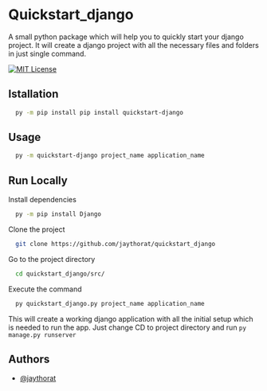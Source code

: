 # Quickstart_django

A small python package which will help you to quickly start your django project. It will create a django project with all the necessary files and folders in just single command.


[![MIT License](https://img.shields.io/badge/License-MIT-green.svg)](https://choosealicense.com/licenses/mit/)

## Istallation
```bash
  py -m pip install pip install quickstart-django
```

## Usage
```bash
  py -m quickstart-django project_name application_name
```


## Run Locally

Install dependencies

```bash
  py -m pip install Django
```

Clone the project

```bash
  git clone https://github.com/jaythorat/quickstart_django
```

Go to the project directory

```bash
  cd quickstart_django/src/
```

Execute the command

```bash
  py quickstart_django.py project_name application_name
```

This will create a working django application with all the initial setup which is needed to run the app. Just change CD to project directory and run `py manage.py runserver`


## Authors

- [@jaythorat](https://www.github.com/jaythorat)
